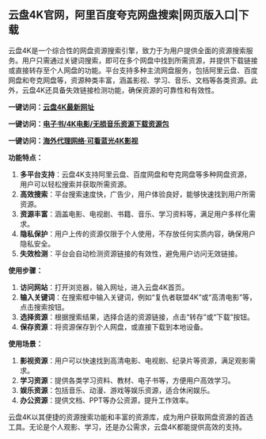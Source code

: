 <h2>云盘4K官网，阿里百度夸克网盘搜索|网页版入口|下载</h2>
<p>云盘4K是一个综合性的网盘资源搜索引擎，致力于为用户提供全面的资源搜索服务。用户只需通过关键词搜索，即可在多个网盘中找到所需资源，并提供下载链接或直接转存至个人网盘的功能。平台支持多种主流网盘服务，包括阿里云盘、百度网盘和夸克网盘等，资源种类丰富，涵盖影视、学习、音乐、文档等各类资源。此外，云盘4K还具备失效链接检测功能，确保资源的可靠性和有效性。</p>
<p><strong>一键访问：</strong><a href="https://www.imi123.cn/sites/1633.html" target="_blank"><strong>云盘4K最新网址</strong></a></p>
<p><strong>一键访问：</strong><a href="https://wangpanziyuan.pages.dev/" target="_blank"><strong>电子书/4K电影/无损音乐资源下载资源包</strong></a></p>
<p><strong>一键访问：</strong><a href="http://ip.harmonylink.net/share/e82025" target="_blank"><strong>海外代理网络·可看蓝光4K影视</strong></a></p>
<p><strong>功能特点：</strong></p>
<ol>
  <li><strong>多平台支持</strong>：云盘4K支持阿里云盘、百度网盘和夸克网盘等多种网盘资源，用户可以轻松搜索并获取所需资源。</li>
  <li><strong>高效搜索</strong>：平台搜索速度快，广告少，用户体验良好，能够快速找到用户所需资源。</li>
  <li><strong>资源丰富</strong>：涵盖电影、电视剧、书籍、音乐、学习资料等，满足用户多样化需求。</li>
  <li><strong>隐私保护</strong>：用户上传的资源仅限于个人使用，不存放任何实质内容，确保用户隐私安全。</li>
  <li><strong>失效检测</strong>：平台会自动检测资源链接的有效性，避免用户访问无效链接。</li>
</ol>
<p><strong>使用步骤：</strong></p>
<ol>
  <li><strong>访问网站</strong>：打开浏览器，输入网址，进入云盘4K首页。</li>
  <li><strong>输入关键词</strong>：在搜索框中输入关键词，例如“复仇者联盟4K”或“高清电影”等，点击搜索按钮。</li>
  <li><strong>选择资源</strong>：根据搜索结果，选择合适的资源链接，点击“转存”或“下载”按钮。</li>
  <li><strong>保存资源</strong>：将资源保存到个人网盘，或直接下载到本地设备。</li>
</ol>
<p><strong>使用场景：</strong></p>
<ol>
  <li><strong>影视资源</strong>：用户可以快速找到高清电影、电视剧、纪录片等资源，满足观影需求。</li>
  <li><strong>学习资源</strong>：提供各类学习资料、教材、电子书等，方便用户高效学习。</li>
  <li><strong>娱乐资源</strong>：包括音乐、动漫、游戏等娱乐资源，适合休闲娱乐。</li>
  <li><strong>办公资源</strong>：提供文档、PPT等办公资源，提升工作效率。</li>
</ol>
<p>云盘4K以其便捷的资源搜索功能和丰富的资源库，成为用户获取网盘资源的首选工具。无论是个人观影、学习，还是办公需求，云盘4K都能提供高效的支持。</p>
